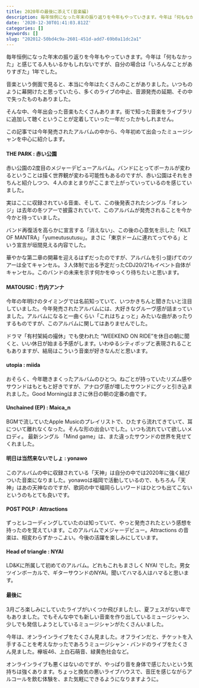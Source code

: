 ```yaml
---
title: 2020年の最後に添えて(音楽編)
description: 毎年恒例になった年末の振り返りを今年もやっていきます。今年は「何もなかった」と感じてる人もいるかもしれないですが、自分の場合は「いろんなことがありすぎた」1年でした。
date: '2020-12-30T01:41:03.812Z'
categories: []
keywords: []
slug: "202012-50bd4c9a-2601-451d-add7-69b0a11dc2a1"
---
```

毎年恒例になった年末の振り返りを今年もやっていきます。今年は「何もなかった」と感じてる人もいるかもしれないですが、自分の場合は「いろんなことがありすぎた」1年でした。

音楽という側面で見ると、本当に今年はたくさんのことがありました。いつものように幕開けたと思っていたら、多くのライブの中止、音源発売の延期、その中で失ったものもありました。

そんな中、今年出会った音楽もたくさんあります。街で知った音楽をライブラリに追加して聴くということが定着していった一年だったかもしれません。

この記事では今年発売されたアルバムの中から、今年初めて出会ったミュージシャンを中心に紹介します。

#### THE PARK : 赤い公園

赤い公園の2度目のメジャーデビューアルバム。バンドにとってボーカルが変わるということは描く世界観が変わる可能性もあるのですが、赤い公園はそれをきちんと紹介しつつ、４人のまとまりがここまで上がっていっているのを感じていました。

実はここに収録されている音楽、そして、この後発表されたシングル「オレンジ」は去年の冬ツアーで披露されていて、このアルバムが発売されることを今か今かと待っていました。

バンド再復活を高らかに宣言する「消えない」、この後の心意気を示した「KILT OF MANTRA」「yumeutusutusu」。まさに「東京ドームに連れてってやる」という宣言が垣間見える内容でした。

華やかな第二章の開幕を迎えるはずだったのですが、アルバムを引っ提げてのツアーは全てキャンセル。３人体制で出る予定だったCDJ20/21もイベント自体がキャンセル。このバンドの未来を示す何かをゆっくり待ちたいと思います。

#### MATOUSIC : 竹内アンナ

今年の年明けのタイミングでは名前知っていて、いつかきちんと聞きたいと注目していました。今年発売されたアルバムには、大好きなグルーヴ感が詰まっていました。アルバムになると一曲くらい「これはちょっと」みたいな曲があったりするものですが、このアルバムに関してはありませんでした。

ドラマ「有村架純の撮休」でも使われた “WEEKEND ON RIDE”を休日の朝に聞くと、いい休日が始まる予感がします。いわゆるシティポップと表現されることもありますが、結局はこういう音楽が好きなんだと思います。

#### utopia : miida

おそらく、今年聴きまくったアルバムのひとつ。ねごとが持っていたリズム感やサウンドはもともと好きですが、アナログ感が増したサウンドにグッと引き込まれました。Good Morningはまさに休日の朝の定番の曲です。

#### Unchained (EP) : Maica\_n

BGMで流していたApple Musicのプレイリストで、ひたすら流れてきていて、耳について離れなくなった。そんな形の出会いでした。いつも流れていて欲しいメロディ。 最新シングル 「Mind game」は、また違ったサウンドの世界を見せてくれました。

#### 明日は当然来ないでしょ : yonawo

このアルバムの中に収録されている「天神」は自分の中では2020年に強く結びついた音楽になりました。yonawoは福岡で活動しているので、もちろん「天神」はあの天神なのですが、歌詞の中で福岡らしいワードはひとつも出てこないというのもとても良いです。

#### POST POLP : Attractions

ずっとレコーディングしていたのは知っていて、やっと発売されたという感想を持ったのを覚えています。このアルバムでメジャーデビュー。Attractions の音楽は、相変わらずかっこよい。今後の活躍を楽しみにしています。

#### Head of triangle : NYAI

LD&Kに所属して初めてのアルバム。どれもこれもまさしく NYAI でした。男女ツインボーカルで、ギターサウンドのNYAI。聞いてハマる人はハマると思います。

#### 最後に

3月ごろ楽しみにしていたライブがいくつか飛びましたし、夏フェスがない年でもありました。でもそんな中でも新しい音楽を作り出しているミュージシャン、少しでも発信しようとしているミュージシャンがたくさんいました。

今年は、オンラインライブをたくさん見ました。オフラインだと、チケットを入手することを考えなかったであろうミュージシャン・バンドのライブをたくさん見ました。欅坂46、上白石萌音、緑黄色社会など。

オンラインライブも悪くはないのですが、やっぱり音を身体で感じたいという気持ちは強くあります。ちょっと換気の悪いライブハウスで、音圧を感じながらアルコールを飲む体験を、また気軽にできるようになりますように。